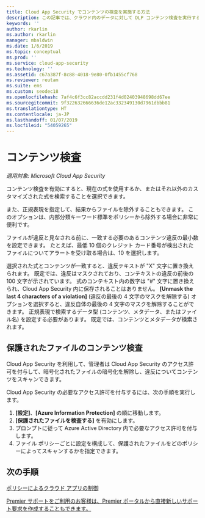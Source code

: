 ```yaml
---
title: Cloud App Security でコンテンツの検査を実施する方法
description: この記事では、クラウド内のデータに対して DLP コンテンツ検査を実行する場合に Cloud App Security が従うプロセスについて説明します。
keywords: ''
author: rkarlin
ms.author: rkarlin
manager: mbaldwin
ms.date: 1/6/2019
ms.topic: conceptual
ms.prod: ''
ms.service: cloud-app-security
ms.technology: ''
ms.assetid: c67a387f-8c88-4018-9e80-0fb1455cf768
ms.reviewer: reutam
ms.suite: ems
ms.custom: seodec18
ms.openlocfilehash: 7af4c6f3cc82accdd231f4d02403948698dd67ee
ms.sourcegitcommit: 9f322632666636de12ac332349130d7961dbbb81
ms.translationtype: HT
ms.contentlocale: ja-JP
ms.lasthandoff: 01/07/2019
ms.locfileid: "54059265"
---
```

# <a name="content-inspection"></a>コンテンツ検査

*適用対象: Microsoft Cloud App Security*


コンテンツ検査を有効にすると、現在の式を使用するか、またはそれ以外のカスタマイズされた式を検索することを選択できます。  

また、正規表現を指定して、結果からファイルを除外することもできます。 このオプションは、内部分類キーワード標準をポリシーから除外する場合に非常に便利です。  
   
ファイルが違反と見なされる前に、一致する必要のあるコンテンツ違反の最小数を設定できます。 たとえば、最低 10 個のクレジット カード番号が検出されたファイルについてアラートを受け取る場合は、10 を選択します。  

選択された式とコンテンツが一致すると、違反テキストが "X" 文字に置き換えられます。 既定では、違反はマスクされており、コンテキストの違反の前後の 100 文字が示されています。 式のコンテキスト内の数字は "#" 文字に置き換えられ、Cloud App Security 内に保存されることはありません。 **[Unmask the last 4 characters of a violation]** \(違反の最後の 4 文字のマスクを解除する) オプションを選択すると、違反自体の最後の 4 文字のマスクを解除することができます。 正規表現で検索するデータ型 (コンテンツ、メタデータ、またはファイル名) を設定する必要があります。 既定では、コンテンツとメタデータが検索されます。 


## <a name="content-inspection-for-protected-files"></a>保護されたファイルのコンテンツ検査

Cloud App Security を利用して、管理者は Cloud App Security のアクセス許可を付与して、暗号化されたファイルの暗号化を解除し、違反についてコンテンツをスキャンできます。

Cloud App Security の必要なアクセス許可を付与するには、次の手順を実行します。

1.  **[設定]**、**[Azure Information Protection]** の順に移動します。
2.  **[保護されたファイルを検査する]** を有効にします。
3. プロンプトに従って Azure Active Directory 内で必要なアクセス許可を付与します。
4. ファイル ポリシーごとに設定を構成して、保護されたファイルをどのポリシーによってスキャンするかを指定できます。



## <a name="next-steps"></a>次の手順
[ポリシーによるクラウド アプリの制御](control-cloud-apps-with-policies.md)   

[Premier サポートをご利用のお客様は、Premier ポータルから直接新しいサポート要求を作成することもできます。](https://premier.microsoft.com/)  
  